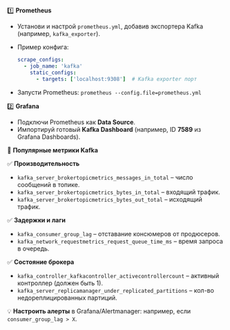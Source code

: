 
1️⃣ **Prometheus**

- Установи и настрой `prometheus.yml`, добавив экспортера Kafka (например, `kafka_exporter`).
- Пример конфига:
    
    ```yaml
    scrape_configs:
      - job_name: 'kafka'
        static_configs:
          - targets: ['localhost:9308']  # Kafka exporter порт
    ```
    
- Запусти Prometheus: `prometheus --config.file=prometheus.yml`

2️⃣ **Grafana**

- Подключи Prometheus как **Data Source**.
- Импортируй готовый **Kafka Dashboard** (например, ID **7589** из Grafana Dashboards).

🔹 **Популярные метрики Kafka**

✅ **Производительность**

- `kafka_server_brokertopicmetrics_messages_in_total` – число сообщений в топике.
- `kafka_server_brokertopicmetrics_bytes_in_total` – входящий трафик.
- `kafka_server_brokertopicmetrics_bytes_out_total` – исходящий трафик.

✅ **Задержки и лаги**

- `kafka_consumer_group_lag` – отставание консюмеров от продюсеров.
- `kafka_network_requestmetrics_request_queue_time_ms` – время запроса в очередь.

✅ **Состояние брокера**

- `kafka_controller_kafkacontroller_activecontrollercount` – активный контроллер (должен быть 1).
- `kafka_server_replicamanager_under_replicated_partitions` – кол-во недореплицированных партиций.

💡 **Настроить алерты** в Grafana/Alertmanager: например, если `consumer_group_lag > X`.